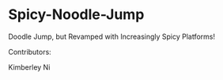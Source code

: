 # Spicy-Noodle-Jump
Doodle Jump, but Revamped with Increasingly Spicy Platforms!

Contributors:

Kimberley Ni